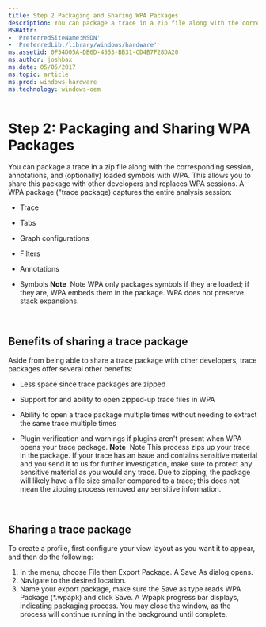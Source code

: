 ```yaml
---
title: Step 2 Packaging and Sharing WPA Packages
description: You can package a trace in a zip file along with the corresponding session, annotations, and (optionally) loaded symbols with WPA.
MSHAttr:
- 'PreferredSiteName:MSDN'
- 'PreferredLib:/library/windows/hardware'
ms.assetid: 0F54D05A-DB6D-4553-BB31-CD4B7F28DA20
ms.author: joshbax
ms.date: 05/05/2017
ms.topic: article
ms.prod: windows-hardware
ms.technology: windows-oem
---
```


# Step 2: Packaging and Sharing WPA Packages


You can package a trace in a zip file along with the corresponding session, annotations, and (optionally) loaded symbols with WPA. This allows you to share this package with other developers and replaces WPA sessions. A WPA package ("trace package) captures the entire analysis session:

-   Trace
-   Tabs
-   Graph configurations
-   Filters
-   Annotations
-   Symbols
    **Note**  Note WPA only packages symbols if they are loaded; if they are, WPA embeds them in the package. WPA does not preserve stack expansions.

     

## Benefits of sharing a trace package


Aside from being able to share a trace package with other developers, trace packages offer several other benefits:

-   Less space since trace packages are zipped
-   Support for and ability to open zipped-up trace files in WPA
-   Ability to open a trace package multiple times without needing to extract the same trace multiple times
-   Plugin verification and warnings if plugins aren't present when WPA opens your trace package.
    **Note**  Note This process zips up your trace in the package. If your trace has an issue and contains sensitive material and you send it to us for further investigation, make sure to protect any sensitive material as you would any trace. Due to zipping, the package will likely have a file size smaller compared to a trace; this does not mean the zipping process removed any sensitive information.

     

## Sharing a trace package


To create a profile, first configure your view layout as you want it to appear, and then do the following:

1.  In the menu, choose File then Export Package. A Save As dialog opens.
2.  Navigate to the desired location.
3.  Name your export package, make sure the Save as type reads WPA Package (\*.wpapk) and click Save. A Wpapk progress bar displays, indicating packaging process. You may close the window, as the process will continue running in the background until complete.

 

 






